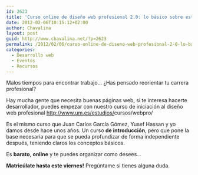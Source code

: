 ```yaml
---
id: 2623
title: 'Curso online de diseño web profesional 2.0: lo básico sobre estándares, usabilidad y arquitectura de la información'
date: 2012-02-06T10:15:12+02:00
author: Chavalina
layout: post
guid: http://www.chavalina.net/?p=2623
permalink: /2012/02/06/curso-online-de-diseno-web-profesional-2-0-lo-basico-sobre-estandares-usabilidad-y-arquitectura-de-la-informacion/
categories:
  - Desarrollo web
  - Eventos
  - Recursos
---
```

Malos tiempos para encontrar trabajo… ¿Has pensado reorientar tu carrera profesional?

Hay mucha gente que necesita buenas páginas web, si te interesa hacerte desarrollador, puedes empezar con nuestro curso de iniciación al diseño web profesional <a href="http://www.um.es/estudios/cursos/webpro/" rel="nofollow nofollow" target="_blank">http://www.um.es/estudios/<wbr>cursos/webpro/</wbr></a>

Es el mismo curso que Juan Carlos García Gómez, Yusef Hassan y yo damos desde hace unos años. Un curso **de introducción**, pero que pone la base necesaria para que se pueda profundizar de forma independiente después, teniendo claros los conceptos básicos.

Es **barato**, **online** y te puedes organizar como desees…

**Matricúlate hasta este viernes!** Pregúntame si tienes alguna duda.